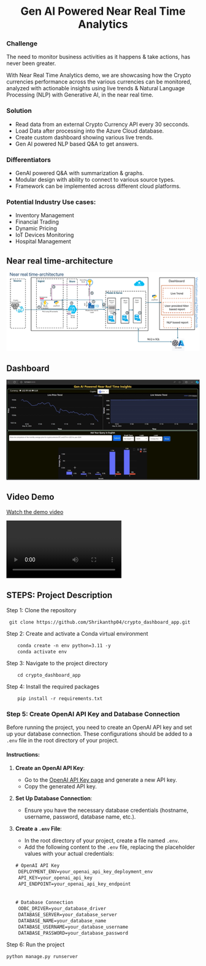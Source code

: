 # <center> Gen AI Powered Near Real Time Analytics

### Challenge

The need to monitor business activities as it happens & take actions, has never been greater.

With Near Real Time Analytics demo, we are showcasing how the Crypto currencies performance across
the various currencies can be monitored, analyzed with actionable insights using live trends &
Natural Language Processing (NLP) with Generative AI, in the near real time.

### Solution

- Read data from an external Crypto Currency API every 30 secconds.
- Load Data after processing into the Azure Cloud database.
- Create custom dashboard showing various live trends.
- Gen AI powered NLP based Q&A to get answers.

### Differentiators

- GenAI powered Q&A with summarization & graphs.
- Modular design with ability to connect to various source types.
- Framework can be implemented across different cloud platforms.

### Potential Industry Use cases:

- Inventory Management
- Financial Trading
- Dynamic Pricing
- IoT Devices Monitoring
- Hospital Management

## Near real time-architecture

![Architecture](./media/architecture.png)

## Dashboard

![Dashboard](./media/dashboard.png)

## Video Demo

[Watch the demo video](./media/Instant-Intelligence-with-presentation.mp4)

<video controls loop autoplay>
  <source src="./media/Instant-Intelligence-with-presentation.mp4" type="video/mp4">
  Your browser does not support the video tag.
</video>

## STEPS: Project Description

Step 1: Clone the repository

```env
 git clone https://github.com/Shrikanthp04/crypto_dashboard_app.git
```

Step 2: Create and activate a Conda virtual environment

```env
    conda create -n env python=3.11 -y
    conda activate env
```

Step 3: Navigate to the project directory

```env
    cd crypto_dashboard_app
```

Step 4: Install the required packages

```env
    pip install -r requirements.txt
```

### Step 5: Create OpenAI API Key and Database Connection

Before running the project, you need to create an OpenAI API key and set up your database connection. These configurations should be added to a `.env` file in the root directory of your project.

#### Instructions:

1. **Create an OpenAI API Key**:

   - Go to the [OpenAI API Key page](https://platform.openai.com/account/api-keys) and generate a new API key.
   - Copy the generated API key.

2. **Set Up Database Connection**:

   - Ensure you have the necessary database credentials (hostname, username, password, database name, etc.).

3. **Create a `.env` File**:

   - In the root directory of your project, create a file named `.env`.
   - Add the following content to the `.env` file, replacing the placeholder values with your actual credentials:

   ```env
   # OpenAI API Key
    DEPLOYMENT_ENV=your_openai_api_key_deployment_env
    API_KEY=your_openai_api_key
    API_ENDPOINT=your_openai_api_key_endpoint


   # Database Connection
    ODBC_DRIVER=your_database_driver
    DATABASE_SERVER=your_database_server
    DATABASE_NAME=your_database_name
    DATABASE_USERNAME=your_database_username
    DATABASE_PASSWORD=your_database_password
   ```

Step 6: Run the project

    python manage.py runserver
